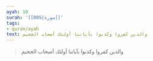 ```yaml
---
ayah: 10
surah: '[[005|سورة]]'
tags:
- quran/ayah
text: والذين كفروا وكذبوا بآياتنا أولئك أصحاب الجحيم
---
```

> والذين كفروا وكذبوا بآياتنا أولئك أصحاب الجحيم

